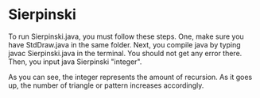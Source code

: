 # Sierpinski

To run Sierpinski.java, you must follow these steps. 
One, make sure you have StdDraw.java in the same folder. 
Next, you compile java by typing javac Sierpinski.java in the terminal. 
You should not get any error there. 
Then, you input java Sierpinski "integer". 

As you can see, the integer represents the amount of recursion. 
As it goes up, the number of triangle or pattern increases accordingly.
